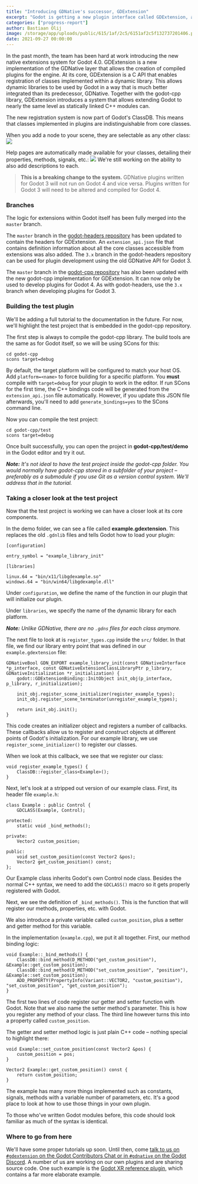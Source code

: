 ```yaml
---
title: "Introducing GDNative's successor, GDExtension"
excerpt: "Godot is getting a new plugin interface called GDExtension, an evolution of GDNative."
categories: ["progress-report"]
author: Bastiaan Olij
image: /storage/app/uploads/public/615/1af/2c5/6151af2c5f132737201406.png
date: 2021-09-27 00:00:00
---
```


In the past month, the team has been hard at work introducing the new native extensions system for Godot 4.0. GDExtension is a new implementation of the GDNative layer that allows the creation of compiled plugins for the engine. At its core, GDExtension is a C API that enables registration of classes implemented within a dynamic library. This allows dynamic libraries to be used by Godot in a way that is much better integrated than its predecessor, GDNative. Together with the godot-cpp library, GDExtension introduces a system that allows extending Godot to nearly the same level as statically linked C++ modules can.

The new registration system is now part of Godot's ClassDB. This means that classes implemented in plugins are indistinguishable from core classes.

When you add a node to your scene, they are selectable as any other class:
![](/storage/app/media/devlog/extensions/Select%20Example.png)

Help pages are automatically made available for your classes, detailing their properties, methods, signals, etc.:
![](/storage/app/media/devlog/extensions/Help%20example.png)
We're still working on the ability to also add descriptions to each.

> **This is a breaking change to the system.** GDNative plugins written for Godot 3 will not run on Godot 4 and vice versa. Plugins written for Godot 3 will need to be altered and compiled for Godot 4.

### Branches

The logic for extensions within Godot itself has been fully merged into the `master` branch.

The `master` branch in the [godot-headers repository](https://github.com/godotengine/godot-headers) has been updated to contain the headers for GDExtension. An `extension_api.json` file that contains definition information about all the core classes accessible from extensions was also added.
The `3.x` branch in the godot-headers repository can be used for plugin development using the old GDNative API for Godot 3.

The `master` branch in the [godot-cpp repository](https://github.com/godotengine/godot-cpp) has also been updated with the new godot-cpp implementation for GDExtension. It can now only be used to develop plugins for Godot 4. As with godot-headers, use the `3.x` branch when developing plugins for Godot 3.

### Building the test plugin

We'll be adding a full tutorial to the documentation in the future. For now, we'll highlight the test project that is embedded in the godot-cpp repository.

The first step is always to compile the godot-cpp library. The build tools are the same as for Godot itself, so we will be using SCons for this:

```
cd godot-cpp
scons target=debug
```

By default, the target platform will be configured to match your host OS. Add `platform=<name>` to force building for a specific platform. You **must** compile with `target=debug` for your plugin to work in the editor. If run SCons for the first time, the C++ bindings code will be generated from the `extension_api.json` file automatically. However, if you update this JSON file afterwards, you'll need to add `generate_bindings=yes` to the SCons command line.

Now you can compile the test project:

```
cd godot-cpp/test
scons target=debug
```

Once built successfully, you can open the project in **godot-cpp/test/demo** in the Godot editor and try it out.

***Note:** It's not ideal to have the test project inside the godot-cpp folder. You would normally have godot-cpp stored in a subfolder of your project – preferably as a submodule if you use Git as a version control system. We'll address that in the tutorial.*

### Taking a closer look at the test project

Now that the test project is working we can have a closer look at its core components.

In the demo folder, we can see a file called **example.gdextension**. This replaces the old `.gdnlib` files and tells Godot how to load your plugin:

```
[configuration]

entry_symbol = "example_library_init"

[libraries]

linux.64 = "bin/x11/libgdexample.so"
windows.64 = "bin/win64/libgdexample.dll"
```

Under `configuration`, we define the name of the function in our plugin that will initialize our plugin.

Under `libraries`, we specify the name of the dynamic library for each platform.

***Note:** Unlike GDNative, there are no `.gdns` files for each class anymore.*

The next file to look at is `register_types.cpp` inside the `src/` folder. In that file, we find our library entry point that was defined in our `example.gdextension` file:

```
GDNativeBool GDN_EXPORT example_library_init(const GDNativeInterface *p_interface, const GDNativeExtensionClassLibraryPtr p_library, GDNativeInitialization *r_initialization) {
	godot::GDExtensionBinding::InitObject init_obj(p_interface, p_library, r_initialization);

	init_obj.register_scene_initializer(register_example_types);
	init_obj.register_scene_terminator(unregister_example_types);

	return init_obj.init();
}
```

This code creates an initializer object and registers a number of callbacks. These callbacks allow us to register and construct objects at different points of Godot's initialization. For our example library, we use `register_scene_initializer()` to register our classes.

When we look at this callback, we see that we register our class:

```
void register_example_types() {
	ClassDB::register_class<Example>();
}
```

Next, let's look at a stripped out version of our example class. First, its header file `example.h`:

```
class Example : public Control {
	GDCLASS(Example, Control);

protected:
	static void _bind_methods();

private:
	Vector2 custom_position;

public:
	void set_custom_position(const Vector2 &pos);
	Vector2 get_custom_position() const;
};
```

Our Example class inherits Godot's own Control node class. Besides the normal C++ syntax, we need to add the `GDCLASS()` macro so it gets properly registered with Godot.

Next, we see the definition of `_bind_methods()`. This is the function that will register our methods, properties, etc. with Godot.

We also introduce a private variable called `custom_position`, plus a setter and getter method for this variable.

In the implementation (`example.cpp`), we put it all together. First, our method binding logic:

```
void Example::_bind_methods() {
	ClassDB::bind_method(D_METHOD("get_custom_position"), &Example::get_custom_position);
	ClassDB::bind_method(D_METHOD("set_custom_position", "position"), &Example::set_custom_position);
	ADD_PROPERTY(PropertyInfo(Variant::VECTOR2, "custom_position"), "set_custom_position", "get_custom_position");
}

```
The first two lines of code register our getter and setter function with Godot. Note that we also name the setter method's parameter.
This is how you register any method of your class.
The third line however turns this into a property called `custom_position`.

The getter and setter method logic is just plain C++ code – nothing special to highlight there:

```
void Example::set_custom_position(const Vector2 &pos) {
	custom_position = pos;
}

Vector2 Example::get_custom_position() const {
	return custom_position;
}

```

The example has many more things implemented such as constants, signals, methods with a variable number of parameters, etc. It's a good place to look at how to use those things in your own plugin.

To those who've written Godot modules before, this code should look familiar as much of the syntax is identical.

### Where to go from here

We'll have some proper tutorials up soon. Until then, come [talk to us on `#gdextension` on the Godot Contributors Chat or in `#gdnative` on the Godot Discord](https://godotengine.org/community). A number of us are working on our own plugins and are sharing source code. One such example is the [Godot XR reference plugin](https://github.com/GodotVR/godot_xr_reference), which contains a far more elaborate example.
